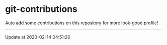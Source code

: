 # git-contributions

Auto add some contributions on this repository for more look-good profile!

---

Update at 2020-02-14 04:51:20
